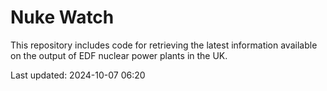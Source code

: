 # Nuke Watch

This repository includes code for retrieving the latest information available on the output of EDF nuclear power plants in the UK.

Last updated: 2024-10-07 06:20